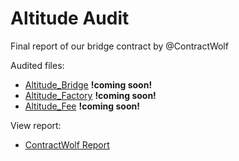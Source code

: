 # Altitude Audit

Final report of our bridge contract by @ContractWolf

Audited files:

+ [Altitude_Bridge](https://github.com/altitudedefi/contracts/audit/Altitude_Bridge.sol) **!coming soon!**
+ [Altitude_Factory](https://github.com/altitudedefi/contracts/audit/Altitude_Factory.sol) **!coming soon!**
+ [Altitude_Fee](https://github.com/altitudedefi/contracts/audit/Altitude_Fee.sol) **!coming soon!**

View report:

- [ContractWolf Report](https://github.com/ContractWolf/smart-contract-audits/blob/main/ContractWolf_Audit_AltitudeDEFI_Bridge.pdf)
